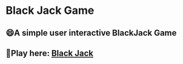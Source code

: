 # Black Jack Game


## :smile:A simple user interactive BlackJack Game 

## 🚀Play here: [Black Jack](https://21jack.netlify.app)
